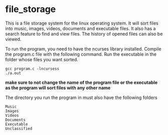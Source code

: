 # file_storage
This is a file storage system for the linux operating system. It will sort files into music, images, videos, documents and executable files. It also has a search feature to find and view files. The history of opened files can also be viewed.

To run the program, you need to have the ncurses library installed. Compile the program.c file with the following command. Run the executable in the folder whose files you want sorted.

```
gcc program.c -lncursess
./a.out
```
**make sure to not change the name of the program file or the executable as the program will sort files with any other name**

The directory you run the program in must also have the following folders

```
Music
Images
Videos
Documents
Executable
Unclassified
```
